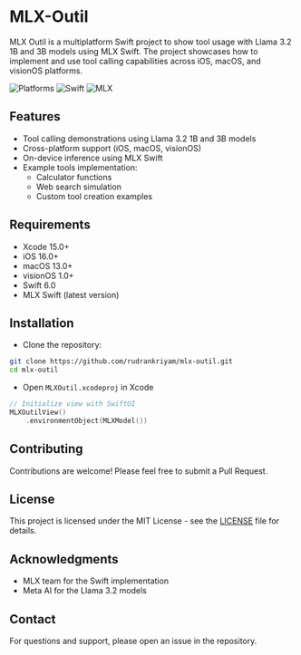 # MLX-Outil

MLX Outil is a multiplatform Swift project to show tool usage with Llama 3.2 1B and 3B models using MLX Swift. The project showcases how to implement and use tool calling capabilities across iOS, macOS, and visionOS platforms.

![Platforms](https://img.shields.io/badge/Platforms-iOS%2016.0+%20|%20macOS%2013.0+%20|%20visionOS%201.0+-lightgrey)
![Swift](https://img.shields.io/badge/Swift-6.0-orange)
![MLX](https://img.shields.io/badge/MLX-latest-blue)

## Features

- Tool calling demonstrations using Llama 3.2 1B and 3B models
- Cross-platform support (iOS, macOS, visionOS)
- On-device inference using MLX Swift
- Example tools implementation:
  - Calculator functions
  - Web search simulation
  - Custom tool creation examples

## Requirements

- Xcode 15.0+
- iOS 16.0+
- macOS 13.0+
- visionOS 1.0+
- Swift 6.0
- MLX Swift (latest version)

## Installation

- Clone the repository:
```bash
git clone https://github.com/rudrankriyam/mlx-outil.git
cd mlx-outil
```

- Open `MLXOutil.xcodeproj` in Xcode

```swift
// Initialize view with SwiftUI
MLXOutilView()
    .environmentObject(MLXModel())
```

## Contributing

Contributions are welcome! Please feel free to submit a Pull Request.

## License

This project is licensed under the MIT License - see the [LICENSE](LICENSE) file for details.

## Acknowledgments

- MLX team for the Swift implementation
- Meta AI for the Llama 3.2 models

## Contact
For questions and support, please open an issue in the repository.
